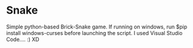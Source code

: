 # Snake
Simple python-based Brick-Snake game.
If running on windows, run $pip install windows-curses before launching the script.
I used Visual Studio Code.... :) XD